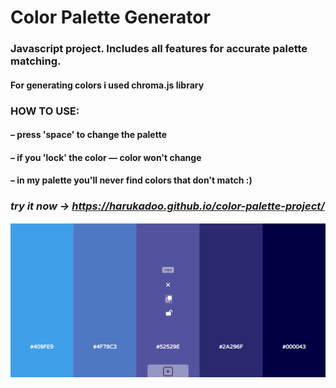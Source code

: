 # Color Palette Generator
### Javascript project. Includes all features for accurate palette matching.
#### For generating colors i used chroma.js library 
### **HOW TO USE:** 
#### – press 'space' to change the palette 
#### – if you 'lock' the color — color won't change
#### – in my palette you'll never find colors that don't match :)
### ***try it now → https://harukadoo.github.io/color-palette-project/***

![project image](/img/color-palette-4.png)
